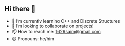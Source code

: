 ## Hi there 👋

- 🌱 I’m currently learning C++ and Discrete Structures
- 👯 I’m looking to collaborate on projects!
- 📫 How to reach me: 1629saim@gmail.com
- 😄 Pronouns: he/him
